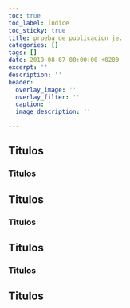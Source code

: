 ```yaml
---
toc: true
toc_label: Índice
toc_sticky: true
title: prueba de publicacion je.
categories: []
tags: []
date: 2019-08-07 00:00:00 +0200
excerpt: ''
description: ''
header:
  overlay_image: ''
  overlay_filter: ''
  caption: ''
  image_description: ''

---
```


## Titulos

### Titulos

## Titulos

### Titulos

## Titulos

### Titulos

## Titulos
